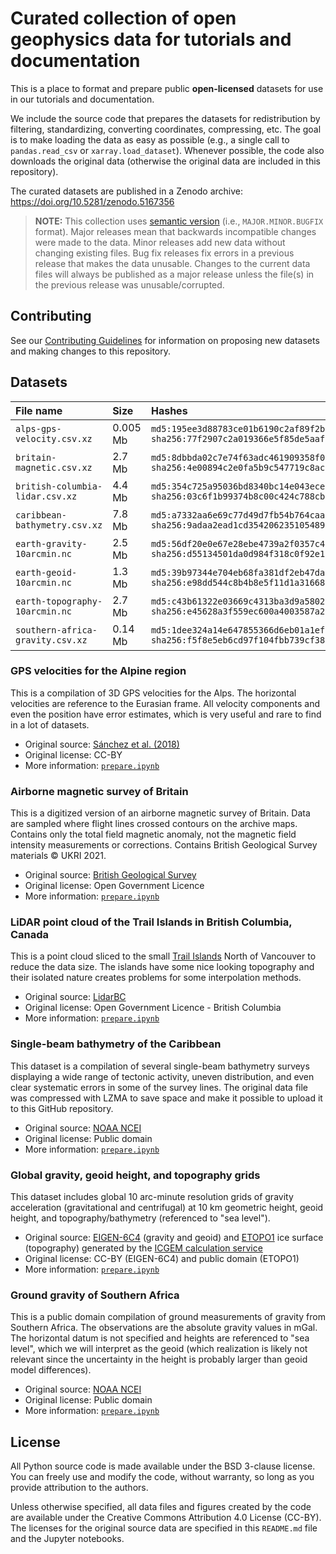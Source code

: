 # Curated collection of open geophysics data for tutorials and documentation

This is a place to format and prepare public **open-licensed** datasets for
use in our tutorials and documentation.

We include the source code that prepares the datasets for redistribution
by filtering, standardizing, converting coordinates, compressing, etc.
The goal is to make loading the data as easy as possible (e.g., a single
call to `pandas.read_csv` or `xarray.load_dataset`).
Whenever possible, the code also downloads the original data (otherwise the
original data are included in this repository).

The curated datasets are published in a Zenodo archive:
https://doi.org/10.5281/zenodo.5167356

> **NOTE:** This collection uses [semantic version](https://semver.org/) 
> (i.e., `MAJOR.MINOR.BUGFIX` format). 
> Major releases mean that backwards incompatible changes were made to the data. 
> Minor releases add new data without changing existing files. 
> Bug fix releases fix errors in a previous release that makes the data unusable. 
> Changes to the current data files will always be published as a major release 
> unless the file(s) in the previous release was unusable/corrupted.


## Contributing

See our [Contributing Guidelines](CONTRIBUTING.md) for information on 
proposing new datasets and making changes to this repository.


## Datasets

| File name | Size | Hashes |
|:----------|:-----|:-------|
| `alps-gps-velocity.csv.xz` | 0.005 Mb | `md5:195ee3d88783ce01b6190c2af89f2b14` `sha256:77f2907c2a019366e5f85de5aafcab2d0e90cc2c378171468a7705cab9938584` |
| `britain-magnetic.csv.xz` | 2.7 Mb | `md5:8dbbda02c7e74f63adc461909358f056` `sha256:4e00894c2e0fa5b9c547719c8ac08adb6e788a7074c0dae9fb1b2767cf494b38` |
| `british-columbia-lidar.csv.xz` | 4.4 Mb | `md5:354c725a95036bd8340bc14e043ece5a` `sha256:03c6f1b99374b8c00c424c788cb6956bc00ab477244bb69835d4171312714fe1` |
| `caribbean-bathymetry.csv.xz` | 7.8 Mb | `md5:a7332aa6e69c77d49d7fb54b764caa82` `sha256:9adaa2ead1cd354206235105489b511c4c46833b2e137a3eadc917243d16f09e` |
| `earth-gravity-10arcmin.nc` | 2.5 Mb | `md5:56df20e0e67e28ebe4739a2f0357c4a6` `sha256:d55134501da0d984f318c0f92e1a15a8472176ec7babde5edfdb58855190273e` |
| `earth-geoid-10arcmin.nc` | 1.3 Mb | `md5:39b97344e704eb68fa381df2eb47da0f` `sha256:e98dd544c8b4b8e5f11d1a316684dfbc2612e2860af07b946df46ed9f782a0f6` |
| `earth-topography-10arcmin.nc` | 2.7 Mb | `md5:c43b61322e03669c4313ba3d9a58028d` `sha256:e45628a3f559ec600a4003587a2b575402d22986651ee48806930aa909af4cf6` |
| `southern-africa-gravity.csv.xz` | 0.14 Mb | `md5:1dee324a14e647855366d6eb01a1ef35` `sha256:f5f8e5eb6cd97f104fbb739cf389113cbf28ca8ee003043fab720a0fa7262cac` |

### GPS velocities for the Alpine region

This is a compilation of 3D GPS velocities for the Alps.
The horizontal velocities are reference to the Eurasian frame.
All velocity components and even the position have error estimates,
which is very useful and rare to find in a lot of datasets.

* Original source: [Sánchez et al. (2018)](https://doi.org/10.1594/PANGAEA.886889)
* Original license: CC-BY
* More information: [`prepare.ipynb`](https://nbviewer.org/github/fatiando/data/blob/main/alps-gps-velocity/prepare.ipynb)

### Airborne magnetic survey of Britain

This is a digitized version of an airborne magnetic survey of Britain.
Data are sampled where flight lines crossed contours on the archive maps.
Contains only the total field magnetic anomaly, not the magnetic field
intensity measurements or corrections.
Contains British Geological Survey materials © UKRI 2021.

* Original source: [British Geological Survey](https://www.bgs.ac.uk/datasets/gb-aeromagnetic-survey/)
* Original license: Open Government Licence
* More information: [`prepare.ipynb`](https://nbviewer.org/github/fatiando/data/blob/main/britain-magnetic/prepare.ipynb)

### LiDAR point cloud of the Trail Islands in British Columbia, Canada

This is a point cloud sliced to the small
[Trail Islands](https://apps.gov.bc.ca/pub/bcgnws/names/21973.html) North of
Vancouver to reduce the data size.
The islands have some nice looking topography and their isolated nature creates
problems for some interpolation methods.

* Original source: [LidarBC](https://www2.gov.bc.ca/gov/content/data/geographic-data-services/lidarbc)
* Original license: Open Government Licence - British Columbia
* More information: [`prepare.ipynb`](https://nbviewer.org/github/fatiando/data/blob/main/british-columbia-lidar/prepare.ipynb)

### Single-beam bathymetry of the Caribbean

This dataset is a compilation of several single-beam bathymetry surveys
displaying a wide range of tectonic activity, uneven distribution, and
even clear systematic errors in some of the survey lines.
The original data file was compressed with LZMA to save space and make it
possible to upload it to this GitHub repository.

* Original source: [NOAA NCEI](https://ngdc.noaa.gov/mgg/geodas/trackline.html)
* Original license: Public domain
* More information: [`prepare.ipynb`](https://nbviewer.org/github/fatiando/data/blob/main/caribbean-bathymetry/prepare.ipynb)

### Global gravity, geoid height, and topography grids

This dataset includes global 10 arc-minute resolution grids of
gravity acceleration (gravitational and centrifugal) at 10 km geometric height, 
geoid height, and topography/bathymetry (referenced to "sea level").

* Original source: [EIGEN-6C4](https://doi.org/10.5880/icgem.2015.1) (gravity
  and geoid) and [ETOPO1](https://doi.org/10.7289/V5C8276M) ice surface
  (topography) generated by the
  [ICGEM calculation service](http://icgem.gfz-potsdam.de/home)
* Original license: CC-BY (EIGEN-6C4) and public domain (ETOPO1)
* More information: [`prepare.ipynb`](https://nbviewer.org/github/fatiando/data/blob/main/global-gravity-topography/prepare.ipynb)

### Ground gravity of Southern Africa

This is a public domain compilation of ground measurements of gravity from
Southern Africa.
The observations are the absolute gravity values in mGal.
The horizontal datum is not specified and heights are referenced to "sea
level", which we will interpret as the geoid (which realization is likely not
relevant since the uncertainty in the height is probably larger than geoid
model differences).

* Original source: [NOAA NCEI](https://www.ngdc.noaa.gov/)
* Original license: Public domain
* More information: [`prepare.ipynb`](https://nbviewer.org/github/fatiando/data/blob/main/southern-africa-gravity/prepare.ipynb)



## License

All Python source code is made available under the BSD 3-clause license. You
can freely use and modify the code, without warranty, so long as you provide
attribution to the authors.

Unless otherwise specified, all data files and figures created by the code are
available under the Creative Commons Attribution 4.0 License (CC-BY).
The licenses for the original source data are specified in this `README.md`
file and the Jupyter notebooks.
